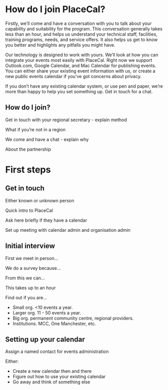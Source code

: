 # How do I join PlaceCal?

Firstly, we’ll come and have a conversation with you to talk about your
capability and suitability for the program. This conversation generally
takes less than an hour, and helps us understand your technical staff,
facilities, training programs, needs, and service offers. It also helps
us get to know you better and highlights any pitfalls you might have.

Our technology is designed to work with yours. We’ll look at how you can
integrate your events most easily with PlaceCal. Right now we support
Outlook.com, Google Calendar, and Mac Calendar for publishing events.
You can either share your existing event information with us, or create
a new public events calendar if you’ve got concerns about privacy.

If you don’t have any existing calendar system, or use pen and paper,
we’re more than happy to help you set something up. Get in touch for a
chat.

## How do I join?

Get in touch with your regional secretary - explain method

What if you’re not in a region

We come and have a chat - explain why

About the partnership

# First steps

## Get in touch

Either known or unknown person

Quick intro to PlaceCal

Ask here briefly if they have a calendar

Set up meeting with calendar admin and organisation admin

## Initial interview

First we meet in person…

We do a survey because…

From this we can…

This takes up to an hour

Find out if you are…

- Small org. \<10 events a year.
- Larger org. 11 - 50 events a year.
- Big org. permanent community centre, regional providers.
- Institutions. MCC, One Manchester, etc.

## Setting up your calendar

Assign a named contact for events administration

Either:

- Create a new calendar then and there
- Figure out how to use your existing calendar
- Go away and think of something else
